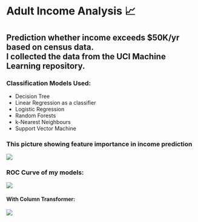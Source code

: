 # Adult Income Analysis 📈
## Prediction whether income exceeds $50K/yr based on census data. <br> I collected the data from the UCI Machine Learning repository.

### Classification Models Used:

* Decision Tree <br>
* Linear Regression as a classifier <br>
* Logistic Regression <br>
* Random Forests <br>
* k-Nearest Neighbours <br>
* Support Vector Machine <br>

### This picture showing feature importance in income prediction <br>
![](https://github.com/axrozwadowska/Adult_Income_Analysis/blob/master/images/wordcloud.png)

### ROC Curve of my models: 
![](https://github.com/axrozwadowska/Adult_Income_Analysis/blob/master/images/ROC.png)

#### With Column Transformer: <br>
![](https://github.com/axrozwadowska/Adult_Income_Analysis/blob/master/images/ROC_ColumnTransformer.png)
